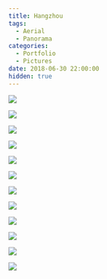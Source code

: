 ```yaml
---
title: Hangzhou
tags:
  - Aerial
  - Panorama
categories:
  - Portfolio
  - Pictures
date: 2018-06-30 22:00:00
hidden: true
---
```


![](/cdn-cgi/imagedelivery/6T-behmofKYLsxlrK0l_MQ/0f879c44-71c2-4179-5eeb-db72ef42b500/extra)

![](/cdn-cgi/imagedelivery/6T-behmofKYLsxlrK0l_MQ/14ea4072-acd3-4c03-4d60-9e849c9bd500/extra)

![](/cdn-cgi/imagedelivery/6T-behmofKYLsxlrK0l_MQ/dec814f4-ae8f-4381-3def-5043e6eb8e00/extra)

![](/cdn-cgi/imagedelivery/6T-behmofKYLsxlrK0l_MQ/3d5d53d7-6d2d-4c56-a3f0-251f1f74bd00/extra)

![](/cdn-cgi/imagedelivery/6T-behmofKYLsxlrK0l_MQ/d8f22571-7be5-48c5-4ca9-46ac37fb1400/extra)

![](/cdn-cgi/imagedelivery/6T-behmofKYLsxlrK0l_MQ/743c0ade-9790-46dc-8465-8001a46e5600/extra)

![](/cdn-cgi/imagedelivery/6T-behmofKYLsxlrK0l_MQ/6101987d-52b7-417d-2350-aef7ce9a8f00/extra)

![](/cdn-cgi/imagedelivery/6T-behmofKYLsxlrK0l_MQ/7cec947d-f1c4-44c7-2725-e6458c9e2400/extra)

![](/cdn-cgi/imagedelivery/6T-behmofKYLsxlrK0l_MQ/fd389433-90ec-486a-145d-b7da68f4e700/extra)

![](/cdn-cgi/imagedelivery/6T-behmofKYLsxlrK0l_MQ/7d474b9a-44a5-4a45-79b3-317a3bc95b00/extra)

![](/cdn-cgi/imagedelivery/6T-behmofKYLsxlrK0l_MQ/8b6bfbcb-e651-463b-b128-f5f217a71700/extra)

![](/cdn-cgi/imagedelivery/6T-behmofKYLsxlrK0l_MQ/4cfed3f8-e3d4-48c5-5909-b2e452587a00/extra)
